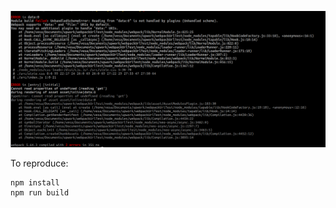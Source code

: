 ![warning message](https://raw.githubusercontent.com/vsnikkil/webpackurltest/master/warning.png)

To reproduce:
```
npm install
npm run build
```
